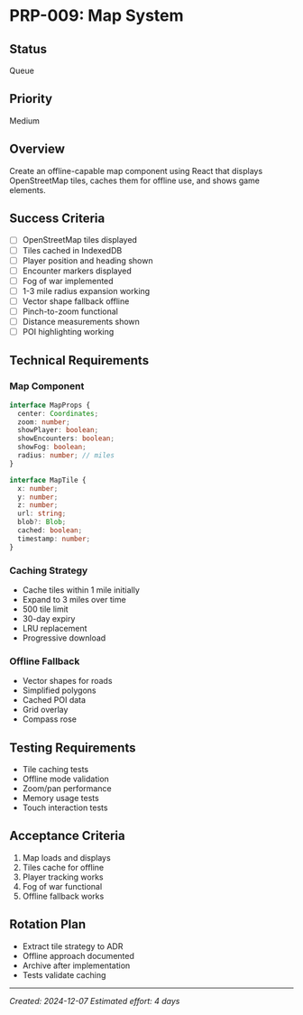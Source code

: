 # PRP-009: Map System

## Status

Queue

## Priority

Medium

## Overview

Create an offline-capable map component using React that displays OpenStreetMap tiles, caches them for offline use, and shows game elements.

## Success Criteria

- [ ] OpenStreetMap tiles displayed
- [ ] Tiles cached in IndexedDB
- [ ] Player position and heading shown
- [ ] Encounter markers displayed
- [ ] Fog of war implemented
- [ ] 1-3 mile radius expansion working
- [ ] Vector shape fallback offline
- [ ] Pinch-to-zoom functional
- [ ] Distance measurements shown
- [ ] POI highlighting working

## Technical Requirements

### Map Component

```typescript
interface MapProps {
  center: Coordinates;
  zoom: number;
  showPlayer: boolean;
  showEncounters: boolean;
  showFog: boolean;
  radius: number; // miles
}

interface MapTile {
  x: number;
  y: number;
  z: number;
  url: string;
  blob?: Blob;
  cached: boolean;
  timestamp: number;
}
```

### Caching Strategy

- Cache tiles within 1 mile initially
- Expand to 3 miles over time
- 500 tile limit
- 30-day expiry
- LRU replacement
- Progressive download

### Offline Fallback

- Vector shapes for roads
- Simplified polygons
- Cached POI data
- Grid overlay
- Compass rose

## Testing Requirements

- Tile caching tests
- Offline mode validation
- Zoom/pan performance
- Memory usage tests
- Touch interaction tests

## Acceptance Criteria

1. Map loads and displays
2. Tiles cache for offline
3. Player tracking works
4. Fog of war functional
5. Offline fallback works

## Rotation Plan

- Extract tile strategy to ADR
- Offline approach documented
- Archive after implementation
- Tests validate caching

---

_Created: 2024-12-07_
_Estimated effort: 4 days_

